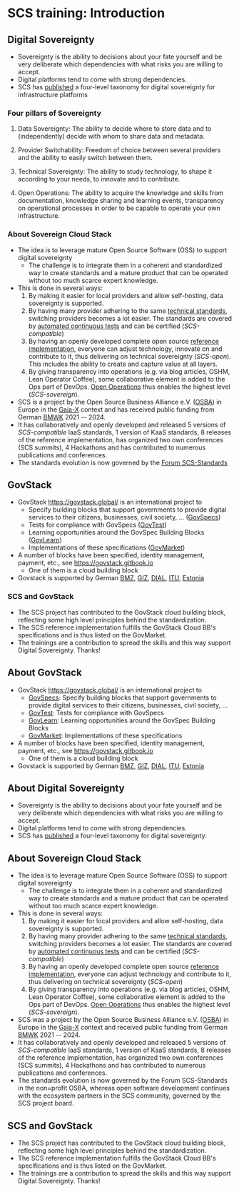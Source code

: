 # SCS training: Introduction

## Digital Sovereignty

* Sovereignty is the ability to decisions about your fate yourself and be very
  deliberate which dependencies with what risks you are willing to accept.
* Digital platforms tend to come with strong dependencies.
* SCS has
  [published](https://the-report.cloud/why-digital-sovereignty-is-more-than-mere-legal-compliance/)
  a four-level taxonomy for digital sovereignty for infrastructure platforms

### Four pillars of Sovereignty

1. Data Sovereignty: The ability to decide where to store data and to (independently)
   decide with whom to share data and metadata.

2. Provider Switchability: Freedom of choice between several providers and
   the ability to easily switch between them.

3. Technical Sovereignty: The ability to study technology, to shape it according
   to your needs, to innovate and to contribute.

4. Open Operations: The ability to acquire the knowledge and skills from
   documentation, knowledge sharing and learning events, transparency on
   operational processes in order to be capable to operate your own
   infrastructure.

### About Sovereign Cloud Stack
* The idea is to leverage mature Open Source Software (OSS) to support digital sovereignty
    - The challenge is to integrate them in a coherent and standardized way to create
      standards and a mature product that can be operated without too much scarce expert knowledge.
* This is done in several ways:
    1. By making it easier for local providers and allow self-hosting, data sovereignty is supported.
    2. By having many provider adhering to the same [technical standards](https://docs.scs.community/standards), switching providers becomes a lot easier. The standards are covered by [automated continuous tests](https://github.com/SovereignCloudStack/standards/Tests/) and can be certified (*SCS-compatible*)
    3. By having an openly developed complete open source [reference implementation](https://docs.scs.community/docs/category/releases), everyone
       can adjust technology, innovate on and contribute to it, thus delivering on technical sovereignty (*SCS-open*). This includes the ability to create and capture value at all layers.
    4. By giving transparency into operations (e.g. via blog articles, OSHM, Lean Operator Coffee),
       some collaborative element is added to the Ops part of DevOps. [Open Operations](https://openoperations.org/) thus enables the highest level (*SCS-sovereign*).
* SCS is a project by the Open Source Business Alliance e.V. ([OSBA](https://osb-alliance.de/)) in Europe in the [Gaia-X](https://gaia-x.eu/) context and has received public funding from German [BMWK](https://bmwk.bund.de/) 2021 -- 2024.
* It has collaboratively and openly developed and released 5 versions of *SCS-compatible* IaaS standards,
  1 version of KaaS standards, 8 releases of the reference implementation, has organized two own conferences (SCS summits), 4 Hackathons and has contributed to numerous publications and conferences.
* The standards evolution is now governed by the [Forum SCS-Standards](https://sovereigncloudstack.org/)

## GovStack
* GovStack <https://govstack.global/> is an international project to
    - Specify building blocks that support governments to provide digital services to their citizens, businesses, civil society, ... ([GovSpecs](https://www.govstack.global/our-offerings/govspecs/)) 
    - Tests for compliance with GovSpecs ([GovTest](https://www.govstack.global/our-offerings/govtest/))
    - Learning opportunities around the GovSpec Building Blocks ([GovLearn](https://www.govstack.global/our-offerings/govlearn/))
    - Implementations of these specifications ([GovMarket](https://www.govstack.global/our-offerings/govmarket/)) 
* A number of blocks have been specified, identity management, payment, etc., see <https://govstack.gitbook.io>
    - One of them is a cloud building block
* Govstack is supported by German [BMZ](https://www.bmz.de/en), [GIZ](https://giz.de/), [DIAL](https://dial.global/), [ITU](https://itu.int), [Estonia](https://vm.ee/en)

### SCS and GovStack
* The SCS project has contributed to the GovStack cloud building block,
  reflecting some high level principles behind the standardization.
* The SCS reference implementation fulfills the GovStack Cloud BB's
  specifications and is thus listed on the GovMarket.
* The trainings are a contribution to spread the skills and this way support
  Digital Sovereignty. Thanks!




## About GovStack
* GovStack <https://govstack.global/> is an international project to
    - [GovSpecs](https://www.govstack.global/our-offerings/govspecs/): Specify building
      blocks that support governments to provide digital
      services to their citizens, businesses, civil society, ...
    - [GovTest](https://www.govstack.global/our-offerings/govtest/): Tests for compliance with GovSpecs
    - [GovLearn](https://www.govstack.global/our-offerings/govlearn/): Learning opportunities around the GovSpec Building Blocks
    - [GovMarket](https://www.govstack.global/our-offerings/govmarket/): Implementations of these specifications
* A number of blocks have been specified, identity management, payment, etc.,
  see <https://govstack.gitbook.io>
    - One of them is a cloud building block
* Govstack is supported by German [BMZ](https://www.bmz.de/en), [GIZ](https://giz.de/),
  [DIAL](https://dial.global/), [ITU](https://itu.int), [Estonia](https://vm.ee/en)

## About Digital Sovereignty
* Sovereignty is the ability to decisions about your fate yourself and be very
  deliberate which dependencies with what risks you are willing to accept.
* Digital platforms tend to come with strong dependencies.
* SCS has [published](https://the-report.cloud/why-digital-sovereignty-is-more-than-mere-legal-compliance/)
  a four-level taxonomy for digital sovereignty:
## About Sovereign Cloud Stack
* The idea is to leverage mature Open Source Software (OSS) to support digital sovereignty
    - The challenge is to integrate them in a coherent and standardized way to create
      standards and a mature product that can be operated without too much scarce expert knowledge.
* This is done in several ways:
    1. By making it easier for local providers and allow self-hosting, data sovereignty is supported.
    2. By having many provider adhering to the same [technical standards](https://docs.scs.community/standards),
       switching providers becomes a lot easier. The standards are covered by [automated continuous tests](https://github.com/SovereignCloudStack/standards/Tests/) and can be certified (*SCS-compatible*)
    3. By having an openly developed complete open source [reference implementation](https://docs.scs.community/docs/category/releases), everyone can adjust technology and contribute to it, thus delivering on technical sovereignty (*SCS-open*)
    4. By giving transparency into operations (e.g. via blog articles, OSHM, Lean Operator Coffee), some collaborative element is added to the Ops part of DevOps. [Open Operations](https://openoperations.org/) thus enables the highest level (*SCS-sovereign*).
* SCS was a project by the Open Source Business Alliance e.V. ([OSBA](https://osb-alliance.de/)) in Europe in the
  [Gaia-X](https://gaia-x.eu/) context and received public funding from German [BMWK](https://bmwk.bund.de/) 2021 -- 2024.
* It has collaboratively and openly developed and released 5 versions of *SCS-compatible* IaaS standards, 
  1 version of KaaS standards,
  8 releases of the reference implementation, has organized two own conferences (SCS summits),
  4 Hackathons and has contributed to numerous publications and conferences.
* The standards evolution is now governed by the Forum SCS-Standards in the non=profit OSBA,
  whereas open software development continues with the ecosystem partners in the SCS
  community, governed by the SCS project board.

## SCS and GovStack
* The SCS project has contributed to the GovStack cloud building block, reflecting some
  high level principles behind the standardization.
* The SCS reference implementation fulfills the GovStack Cloud BB's specifications and is
  thus listed on the GovMarket.
* The trainings are a contribution to spread the skills and this way support Digital
  Sovereignty. Thanks!
